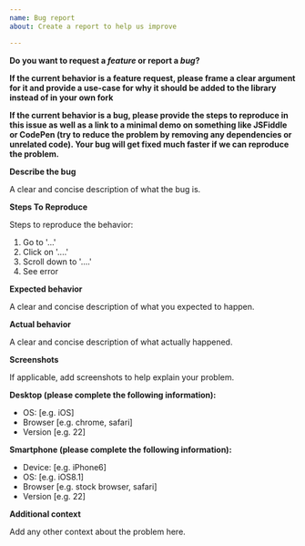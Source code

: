 ```yaml
---
name: Bug report
about: Create a report to help us improve

---
```


**Do you want to request a *feature* or report a *bug*?**

**If the current behavior is a feature request, please frame a clear argument for it and provide a use-case for why it should be added to the library instead of in your own fork**

**If the current behavior is a bug, please provide the steps to reproduce in this issue as well as a link to a minimal demo on something like JSFiddle or CodePen (try to reduce the problem by removing any dependencies or unrelated code). Your bug will get fixed much faster if we can reproduce the problem.**

**Describe the bug**

A clear and concise description of what the bug is.

**Steps To Reproduce**

Steps to reproduce the behavior:
1. Go to '...'
2. Click on '....'
3. Scroll down to '....'
4. See error

**Expected behavior**

A clear and concise description of what you expected to happen.

**Actual behavior**

A clear and concise description of what actually happened.

**Screenshots**

If applicable, add screenshots to help explain your problem.

**Desktop (please complete the following information):**

 - OS: [e.g. iOS]
 - Browser [e.g. chrome, safari]
 - Version [e.g. 22]

**Smartphone (please complete the following information):**

 - Device: [e.g. iPhone6]
 - OS: [e.g. iOS8.1]
 - Browser [e.g. stock browser, safari]
 - Version [e.g. 22]

**Additional context**

Add any other context about the problem here.

